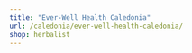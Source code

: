 ```yaml
---
title: "Ever-Well Health Caledonia"
url: /caledonia/ever-well-health-caledonia/
shop: herbalist
---
```

